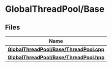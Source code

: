 # GlobalThreadPool/Base



## Files

| Name           |
| -------------- |
| **[GlobalThreadPool/Base/ThreadPool.cpp](_thread_pool_8cpp.md#file-threadpool.cpp)**  |
| **[GlobalThreadPool/Base/ThreadPool.hpp](_thread_pool_8hpp.md#file-threadpool.hpp)**  |
